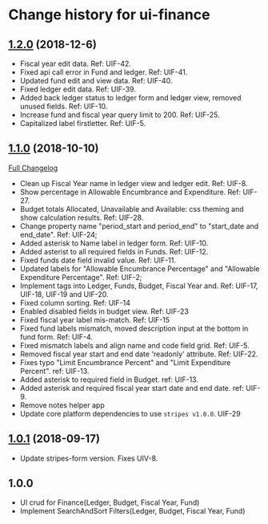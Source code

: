 # Change history for ui-finance

## [1.2.0](https://github.com/folio-org/ui-finance/tree/v1.1.0) (2018-12-6)
* Fiscal year edit data. Ref: UIF-42.
* Fixed api call error in Fund and ledger. Ref: UIF-41.
* Updated fund edit and view data. Ref: UIF-40.
* Fixed ledger edit data. Ref: UIF-39.
* Added back ledger status to ledger form and ledger view, removed unused fields. Ref: UIF-10.
* Increase fund and fiscal year query limit to 200. Ref: UIF-25.
* Capitalized label firstletter. Ref: UIF-5.

## [1.1.0](https://github.com/folio-org/ui-finance/tree/v1.1.0) (2018-10-10)
[Full Changelog](https://github.com/folio-org/ui-finance/compare/v1.0.1)

* Clean up Fiscal Year name in ledger view and ledger edit. Ref: UIF-8.
* Show percentage in Allowable Encumbrance and Expenditure. Ref: UIF-27.
* Budget totals Allocated, Unavailable and Available: css theming and show calculation results. Ref: UIF-28.
* Change property name "period_start and period_end" to "start_date and end_date". Ref: UIF-24;
* Added asterisk to Name label in ledger form. Ref: UIF-10.
* Added asterist to all required fields in Funds. Ref: UIF-12.
* Fixed funds date field invalid value. Ref: UIF-11.
* Updated labels for "Allowable Encumbrance Percentage" and "Allowable Expenditure Percentage". Ref: UIF-2;
* Implement tags into Ledger, Funds, Budget, Fiscal Year and. Ref: UIF-17, UIF-18, UIF-19 and UIF-20.
* Fixed column sorting. Ref: UIF-14
* Enabled disabled fields in budget view. Ref: UIF-23
* Fixed fiscal year label mis-match. Ref: UIF-15
* Fixed fund labels mismatch, moved description input at the bottom in fund form. Ref: UIF-4.
* Fixed mismatch labels and align name and code field grid. Ref: UIF-5.
* Removed fiscal year start and end date 'readonly' attribute. Ref: UIF-22.
* Fixes typo "Limit Encumbrance Percent" and "Limit Expenditure Percent". ref: UIF-13.
* Added asterisk to required field in Budget. ref: UIF-13.
* Added asterisk and required fiscal year start date and end date. ref: UIF-9.
* Remove notes helper app
* Update core platform dependencies to use `stripes v1.0.0`. UIF-29

## [1.0.1](https://github.com/folio-org/ui-vendors/tree/v1.0.1) (2018-09-17)
* Update stripes-form version. Fixes UIV-8.

## 1.0.0
* UI crud for Finance(Ledger, Budget, Fiscal Year, Fund)
* Implement SearchAndSort Filters(Ledger, Budget, Fiscal Year, Fund)
